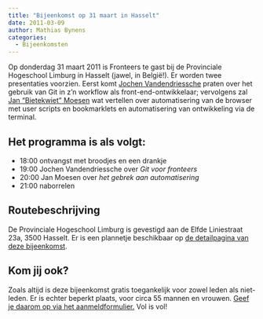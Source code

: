 ```yaml
---
title: "Bijeenkomst op 31 maart in Hasselt"
date: 2011-03-09
author: Mathias Bynens
categories:
  - Bijeenkomsten
---
```


Op donderdag 31 maart 2011 is Fronteers te gast bij de Provinciale Hogeschool Limburg in Hasselt (jawel, in België!). Er worden twee presentaties voorzien. Eerst komt [Jochen Vandendriessche](https://builtbyrobot.com/) praten over het gebruik van Git in z’n workflow als front-end-ontwikkelaar; vervolgens zal [Jan “Bietekwiet” Moesen](http://jan.moesen.nu/) wat vertellen over automatisering van de browser met user scripts en bookmarklets en automatisering van ontwikkeling via de terminal.

## Het programma is als volgt:

- 18:00 ontvangst met broodjes en een drankje
- 19:00 Jochen Vandendriessche over _Git voor fronteers_
- 20:00 Jan Moesen over _het gebrek aan automatisering_
- 21:00 naborrelen

## Routebeschrijving

De Provinciale Hogeschool Limburg is gevestigd aan de Elfde Liniestraat 23a, 3500 Hasselt. Er is een plannetje beschikbaar op [de detailpagina van deze bijeenkomst](/bijeenkomsten/2011/phl).

## Kom jij ook?

Zoals altijd is deze bijeenkomst gratis toegankelijk voor zowel leden als niet-leden. Er is echter beperkt plaats, voor circa 55 mannen en vrouwen. [Geef je daarom op via het aanmeldformulier.](/bijeenkomsten/2011/phl#formulier-1) Vol is vol!
